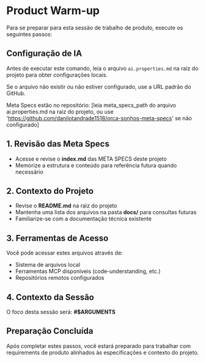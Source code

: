 # Product Warm-up

Para se preparar para esta sessão de trabalho de produto, execute os seguintes passos:

## Configuração de IA

Antes de executar este comando, leia o arquivo `ai.properties.md` na raiz do projeto para obter configurações locais.

Se o arquivo não existir ou não estiver configurado, use a URL padrão do GitHub.

Meta Specs estão no repositório: [leia meta_specs_path do arquivo ai.properties.md na raiz do projeto, ou use 'https://github.com/danilotandrade1518/orca-sonhos-meta-specs' se não configurado]

## 1. Revisão das Meta Specs

- Acesse e revise o **index.md** das META SPECS deste projeto
- Memorize a estrutura e conteúdo para referência futura quando necessário

## 2. Contexto do Projeto

- Revise o **README.md** na raiz do projeto
- Mantenha uma lista dos arquivos na pasta **docs/** para consultas futuras
- Familiarize-se com a documentação técnica existente

## 3. Ferramentas de Acesso

Você pode acessar estes arquivos através de:

- Sistema de arquivos local
- Ferramentas MCP disponíveis (code-understanding, etc.)
- Repositórios remotos configurados

## 4. Contexto da Sessão

O foco desta sessão será: **#$ARGUMENTS**

## Preparação Concluída

Após completar estes passos, você estará preparado para trabalhar com requirements de produto alinhados às especificações e contexto do projeto.
